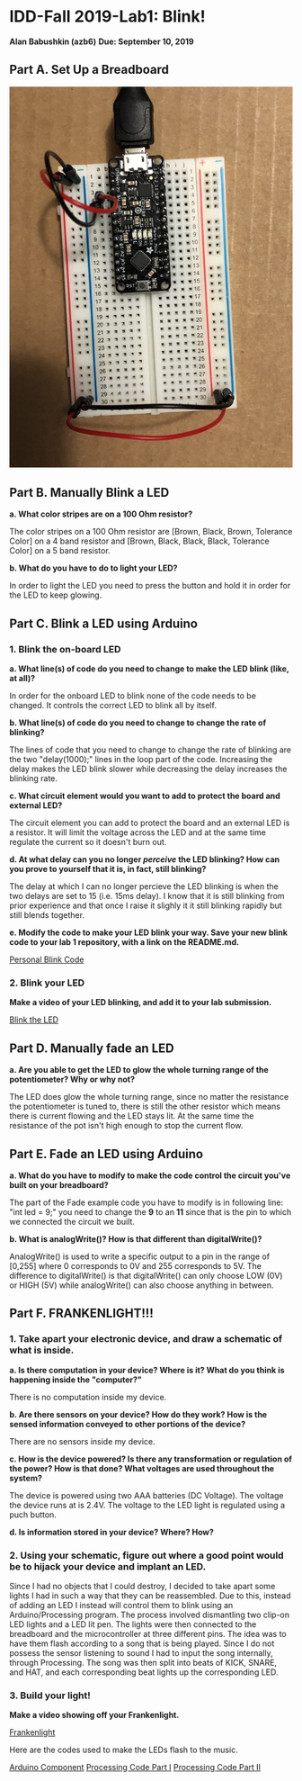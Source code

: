 # IDD-Fall 2019-Lab1: Blink!

**Alan Babushkin (azb6)**
**Due: September 10, 2019**

## Part A. Set Up a Breadboard

![Initial Breadboard Setup](https://github.com/ababushkin6/Interactive-Lab-Hub/blob/master/Labs/Lab%231/Lab%201%20Breadboard%20Setup.jpg)

## Part B. Manually Blink a LED

**a. What color stripes are on a 100 Ohm resistor?**

The color stripes on a 100 Ohm resistor are [Brown, Black, Brown, Tolerance Color] on a 4 band resistor and [Brown, Black, Black, Black, Tolerance Color] on a 5 band resistor.
 
**b. What do you have to do to light your LED?**

In order to light the LED you need to press the button and hold it in order for the LED to keep glowing.

## Part C. Blink a LED using Arduino

### 1. Blink the on-board LED

**a. What line(s) of code do you need to change to make the LED blink (like, at all)?**

In order for the onboard LED to blink none of the code needs to be changed. It controls the correct LED to blink all by itself.

**b. What line(s) of code do you need to change to change the rate of blinking?**

The lines of code that you need to change to change the rate of blinking are the two "delay(1000);" lines in the loop part of the code. Increasing the delay makes the LED blink slower while decreasing the delay increases the blinking rate.

**c. What circuit element would you want to add to protect the board and external LED?**

The circuit element you can add to protect the board and an external LED is a resistor. It will limit the voltage across the LED and at the same time regulate the current so it doesn't burn out.

**d. At what delay can you no longer *perceive* the LED blinking? How can you prove to yourself that it is, in fact, still blinking?**

The delay at which I can no longer percieve the LED blinking is when the two delays are set to 15 (i.e. 15ms delay). I know that it is still blinking from prior experience and that once I raise it slighly it it still blinking rapidly but still blends together.

**e. Modify the code to make your LED blink your way. Save your new blink code to your lab 1 repository, with a link on the README.md.**

[Personal Blink Code](https://github.com/ababushkin6/Interactive-Lab-Hub/blob/master/Labs/Lab#1/Lab_1_Blink.ino)

### 2. Blink your LED

**Make a video of your LED blinking, and add it to your lab submission.**

[Blink the LED](https://www.youtube.com/watch?v=-Rkczo5w9hE&feature=youtu.be)

## Part D. Manually fade an LED

**a. Are you able to get the LED to glow the whole turning range of the potentiometer? Why or why not?**

The LED does glow the whole turning range, since no matter the resistance the potentiometer is tuned to, there is still the other resistor which means there is current flowing and the LED stays lit. At the same time the resistance of the pot isn't high enough to stop the current flow.

## Part E. Fade an LED using Arduino

**a. What do you have to modify to make the code control the circuit you've built on your breadboard?**

The part of the Fade example code you have to modify is in following line: "int led = 9;" you need to change the **9** to an **11** since that is the pin to which we connected the circuit we built. 

**b. What is analogWrite()? How is that different than digitalWrite()?**

AnalogWrite() is used to write a specific output to a pin in the range of [0,255] where 0 corresponds to 0V and 255 corresponds to 5V. The difference to digitalWrite() is that digitalWrite() can only choose LOW (0V) or HIGH (5V) while analogWrite() can also choose anything in between.

## Part F. FRANKENLIGHT!!!

### 1. Take apart your electronic device, and draw a schematic of what is inside. 

**a. Is there computation in your device? Where is it? What do you think is happening inside the "computer?"**

There is no computation inside my device.

**b. Are there sensors on your device? How do they work? How is the sensed information conveyed to other portions of the device?**

There are no sensors inside my device.

**c. How is the device powered? Is there any transformation or regulation of the power? How is that done? What voltages are used throughout the system?**

The device is powered using two AAA batteries (DC Voltage). The voltage the device runs at is 2.4V. The voltage to the LED light is regulated using a puch button.

**d. Is information stored in your device? Where? How?**

### 2. Using your schematic, figure out where a good point would be to hijack your device and implant an LED.

Since I had no objects that I could destroy, I decided to take apart some lights I had in such a way that they can be reassembled. Due to this, instead of adding an LED I instead will control them to blink using an Arduino/Processing program.
The process involved dismantling two clip-on LED lights and a LED lit pen. The lights were then connected to the breadboard and the microcontroller at three different pins. 
The idea was to have them flash according to a song that is being played. Since I do not possess the sensor listening to sound I had to input the song internally, through Processing. 
The song was then split into beats of KICK, SNARE, and HAT, and each corresponding beat lights up the corresponding LED. 

### 3. Build your light!

**Make a video showing off your Frankenlight.**

[Frankenlight](https://www.youtube.com/watch?v=ynVxHeky0fc&feature=youtu.be)

Here are the codes used to make the LEDs flash to the music.

[Arduino Component]()
[Processing Code Part I](https://github.com/ababushkin6/Interactive-Lab-Hub/blob/master/Labs/Lab#1/BeatWrite.pde)
[Processing Code Part II](https://github.com/ababushkin6/Interactive-Lab-Hub/blob/master/Labs/Lab#1/BeatListener.pde)




